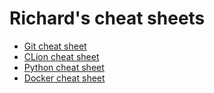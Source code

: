 # Richard's cheat sheets

* [Git cheat sheet][git]
* [CLion cheat sheet][clion]
* [Python cheat sheet][python]
* [Docker cheat sheet][docker]

[clion]: clion.md
[git]: git.md
[python]: python.md
[docker]: docker.md